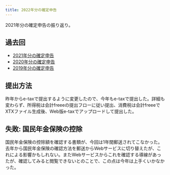 ```yaml
---
title: 2022年分の確定申告
---
```

2021年分の確定申告の振り返り。

過去回
---

*   [2021年分の確定申告](https://r7kamura.com/articles/2022-02-01-kakutei)
*   [2020年分の確定申告](https://r7kamura.com/articles/2021-02-03-kakutei)
*   [2019年分の確定申告](https://r7kamura.com/articles/2020-02-25-kakutei)

提出方法
----

昨年からe-taxで提出するように変更したので、今年もe-taxで提出した。詳細も変わらず、所得税は会計freeeの提出フローに従い提出、消費税は会計freeeでXTXファイル生成後、Web版e-taxでアップロードして提出した。

失敗: 国民年金保険の控除
-------------

国民年金保険の控除額を確認する書類が、今回は1年間郵送されてこなかった。去年から国民年金保険の確認方法を郵送からWebサービスに切り替えたが、これによる影響かもしれない。またWebサービスからこれを確認する導線があったが、確認してみると閲覧できないとのことで、この点は今年は上手くいかなかった。

